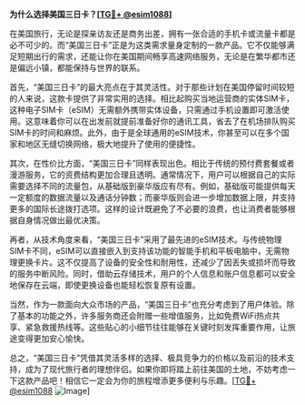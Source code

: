 **为什么选择美国三日卡？[[TG💪+ @esim1088](https://t.me/s/esim1088)]**

在美国旅行，无论是探亲访友还是商务出差，拥有一张合适的手机卡或流量卡都是必不可少的。而“美国三日卡”正是为这类需求量身定制的一款产品。它不仅能够满足短期出行的需求，还能让你在美国期间畅享高速网络服务，无论是在繁华都市还是偏远小镇，都能保持与世界的联系。

首先，“美国三日卡”的最大亮点在于其灵活性。对于那些计划在美国停留时间较短的人来说，这款卡提供了非常实用的选择。相比起购买当地运营商的实体SIM卡，这种电子SIM卡（eSIM）无需额外携带实体设备，只需通过手机设置即可激活使用。这意味着你可以在出发前就提前准备好你的通讯工具，省去了在机场排队购买SIM卡的时间和麻烦。此外，由于是全球通用的eSIM技术，你甚至可以在多个国家和地区无缝切换网络，极大地提升了使用的便捷性。

其次，在性价比方面，“美国三日卡”同样表现出色。相比于传统的预付费套餐或者漫游服务，它的资费结构更加合理且透明。通常情况下，用户可以根据自己的实际需要选择不同的流量包，从基础版到豪华版应有尽有。例如，基础版可能提供每天一定额度的数据流量以及通话分钟数；而豪华版则会进一步增加数据上限，并支持更多的国际长途拨打选项。这样的设计既避免了不必要的浪费，也让消费者能够根据自身情况做出最优决策。

再者，从技术角度来看，“美国三日卡”采用了最先进的eSIM技术。与传统物理SIM卡不同，eSIM可以直接嵌入到支持该功能的智能手机和平板电脑中，无需物理更换卡片。这不仅提高了设备的安全性和耐用性，还减少了因丢失或损坏而导致的服务中断风险。同时，借助云存储技术，用户的个人信息和账户信息都可以安全地保存在云端，即使更换设备也能轻松恢复原有设置。

当然，作为一款面向大众市场的产品，“美国三日卡”也充分考虑到了用户体验。除了基本的功能之外，许多服务商还会附赠一些增值服务，比如免费WiFi热点共享、紧急救援热线等。这些贴心的小细节往往能够在关键时刻发挥重要作用，让旅途变得更加安心愉快。

总之，“美国三日卡”凭借其灵活多样的选择、极具竞争力的价格以及前沿的技术支持，成为了现代旅行者的理想伴侣。如果你即将踏上前往美国的土地，不妨考虑一下这款产品吧！相信它一定会为你的旅程增添更多便利与乐趣。[[TG💪+ @esim1088](https://t.me/s/esim1088) ![Image](https://i.postimg.cc/4NQfJmqS/Snipaste-2025-05-13-00-14-12.png)]
